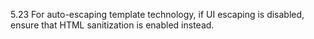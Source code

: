 5.23 For auto-escaping template technology, if UI escaping is disabled, ensure that HTML sanitization is enabled instead.
